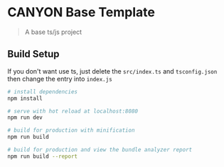 # CANYON Base Template

> A base ts/js project

## Build Setup

If you don't want use ts, just delete the `src/index.ts` and `tsconfig.json` then change the entry into `index.js`

``` bash
# install dependencies
npm install

# serve with hot reload at localhost:8080
npm run dev

# build for production with minification
npm run build

# build for production and view the bundle analyzer report
npm run build --report
```
